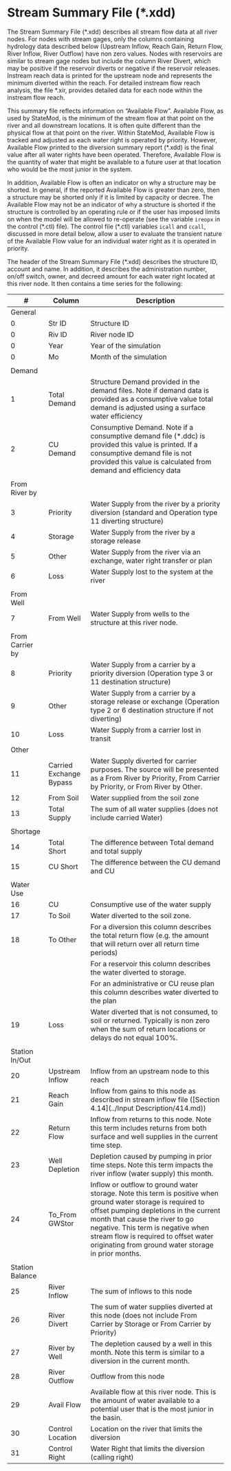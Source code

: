 # Stream Summary File (*.xdd) #

The Stream Summary File (\*.xdd) describes all stream flow data at all river nodes. For nodes with stream gages, only the columns 
containing hydrology data described below (Upstream Inflow, Reach Gain, Return Flow, River Inflow, River Outflow) have non zero values. 
Nodes with reservoirs are similar to stream gage nodes but include the column River Divert, which may be positive if the reservoir 
diverts or negative if the reservoir releases. Instream reach data is printed for the upstream node and represents the minimum diverted 
within the reach. For detailed instream flow reach analysis, the file \*.xir, provides detailed data for each node within the instream 
flow reach. 

This summary file reflects information on “Available Flow”. Available Flow, as used by StateMod, is the minimum of the stream flow at that 
point on the river and all downstream locations. It is often quite different than the physical flow at that point on the river. Within 
StateMod, Available Flow is tracked and adjusted as each water right is operated by priority. However, Available Flow printed to the diversion 
summary report (\*.xdd) is the final value after all water rights have been operated. Therefore, Available Flow is the quantity of water that 
might be available to a future user at that location who would be the most junior in the system. 

In addition, Available Flow is often an indicator on why a structure may be shorted. In general, if the reported Available Flow is greater than 
zero, then a structure may be shorted only if it is limited by capacity or decree. The Available Flow may not be an indicator of why a structure 
is shorted if the structure is controlled by an operating rule or if the user has imposed limits on when the model will be allowed to re-operate 
(see the variable `ireopx` in the control (\*.ctl) file). The control file (\*.ctl) variables `icall` and `ccall`, discussed in more detail below, 
allow a user to evaluate the transient nature of the Available Flow value for an individual water right as it is operated in priority.

The header of the Stream Summary File (\*.xdd) describes the structure ID, account and name. In addition, it describes the administration number, 
on/off switch, owner, and decreed amount for each water right located at this river node. It then contains a time series for the following: 

| #       	| Column          	| Description	|
| -----   	| --------------   	| ----------  	|                                                
| General 	| 					| 				|                                              
| 0       	| Str ID          	| Structure ID                                                
| 0       	| Riv ID          	| River node ID                                               
| 0       	| Year            	| Year of the simulation                                      
| 0       	| Mo              	| Month of the simulation
| | | |
| Demand | | |        
| 1    		| Total Demand     	| Structure Demand provided in the demand files. Note if demand data is provided as a consumptive value total demand is adjusted using a surface water efficiency
| 2    		| CU Demand        	| Consumptive Demand. Note if a consumptive demand file (\*.ddc) is provided this value is printed. If a consumptive demand file is not provided this value is calculated from demand and efficiency data
| | | |
| From River by | | |
| 3     	| Priority         	| Water Supply from the river by a priority diversion (standard and Operation type 11 diverting structure)        
| 4     	| Storage          	| Water Supply from the river by a storage release            
| 5     	| Other            	| Water Supply from the river via an exchange, water right transfer or plan  
| 6     	| Loss             	| Water Supply lost to the system at the river
| | | |
| From Well | | |                                              
| 7			| From Well        	| Water Supply from wells to the structure at this river node.
| | | |
| From Carrier by | | |
| 8     	| Priority         	| Water Supply from a carrier by a priority diversion (Operation type 3 or 11 destination structure)              
| 9     	| Other            	| Water Supply from a carrier by a storage release or exchange (Operation type  2 or 6 destination structure if not diverting)   
| 10    	| Loss             	| Water Supply from a carrier lost in transit            
| Other | | |
| 11     	| Carried Exchange Bypass 		| Water Supply diverted for carrier purposes. The source will be presented as a From River by Priority, From Carrier by Priority, or From River by Other. 
| 12     	| From Soil       				| Water supplied from the soil zone            
| 13     	| Total Supply     				| The sum of all water supplies (does not include carried Water)                                                      
| | | |
| Shortage | | |                                                                                   
| 14     	| Total Short      	| The difference between Total demand and total supply                   
| 15     	| CU Short         	| The difference between the CU demand and CU                                  
| | | |
| Water Use | | |
| 16    	| CU               	| Consumptive use of the water supply               
| 17    	| To Soil          	| Water diverted to the soil zone.
| 18    	| To Other         	| For a diversion this column describes the total return flow (e.g. the amount that will return over all return time periods) 
|       	|                  	| For a reservoir this column describes the water diverted to storage.
|       	|                  	| For an administrative or CU reuse plan this column describes water diverted to the plan 
| 19    	| Loss             	| Water diverted that is not consumed, to soil or returned. Typically is non zero when the sum of return locations or delays do not equal 100%.  
| | | |
| Station In/Out | | |                                                                        
| 20     	| Upstream Inflow  	| Inflow from an upstream node to this reach                  
| 21     	| Reach Gain       	| Inflow from gains to this node as described in stream inflow file ([Section 4.14](../Input Description/414.md))
| 22     	| Return Flow      	| Inflow from returns to this node. Note this term includes returns from both surface and well supplies in the current time step.
| 23     	| Well Depletion   	| Depletion caused by pumping in prior time steps. Note this term impacts the river inflow (water supply) this month.
| 24     	| To_From GWStor   	| Inflow or outflow to ground water storage. Note this term is positive when ground water storage is required to offset pumping depletions in the current month that cause the river to go negative. This term is negative when stream flow is required to offset water originating from ground water storage in prior months.
| | | |
| Station Balance | | | 
| 25     	| River Inflow     	| The sum of inflows to this node                            
| 26     	| River Divert     	| The sum of water supplies diverted at this node (does not include From Carrier by Storage or From Carrier by Priority)
| 27     	| River by Well    	| The depletion caused by a well in this month. Note this term is similar to a diversion in the current month.
| 28     	| River Outflow    	| Outflow from this node                                      
| 29     	| Avail Flow       	| Available flow at this river node. This is the amount of water available to a potential user that is the most junior in the basin. 
| 30     	| Control Location 	| Location on the river that limits the diversion
| 31     	| Control Right    	| Water Right that limits the diversion (calling right) 
